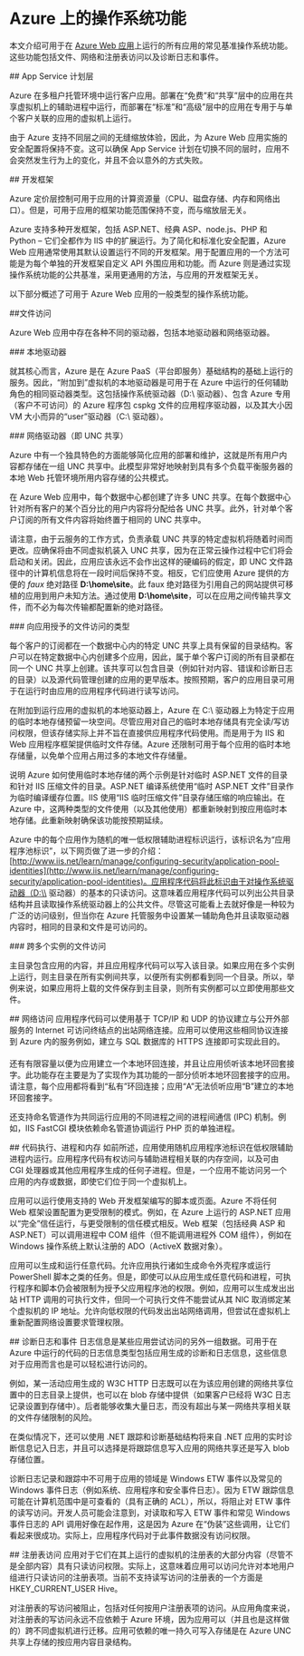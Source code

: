 <properties 
	pageTitle="Azure Web 应用上的操作系统功能" 
	description="了解 Azure Web 应用上可供 Web 应用、移动应用后端和 API 应用使用的 OS 功能" 
	services="app-service" 
	documentationCenter="" 
	authors="cephalin" 
	manager="wpickett" 
	editor="mollybos"/>

<tags
	ms.service="app-service"
	ms.date="01/26/2016"
	wacn.date="02/26/2016"/>

# Azure 上的操作系统功能 #

本文介绍可用于在 [Azure Web 应用](/documentation/services/web-sites/)上运行的所有应用的常见基准操作系统功能。这些功能包括文件、网络和注册表访问以及诊断日志和事件。

##<a id="tiers"></a> App Service 计划层

Azure 在多租户托管环境中运行客户应用。部署在“免费”和“共享”层中的应用在共享虚拟机上的辅助进程中运行，而部署在“标准”和“高级”层中的应用在专用于与单个客户关联的应用的虚拟机上运行。

由于 Azure 支持不同层之间的无缝缩放体验，因此，为 Azure Web 应用实施的安全配置将保持不变。这可以确保 App Service 计划在切换不同的层时，应用不会突然发生行为上的变化，并且不会以意外的方式失败。

##<a id="developmentframeworks"></a> 开发框架

Azure 定价层控制可用于应用的计算资源量（CPU、磁盘存储、内存和网络出口）。但是，可用于应用的框架功能范围保持不变，而与缩放层无关。

Azure 支持多种开发框架，包括 ASP.NET、经典 ASP、node.js、PHP 和 Python – 它们全都作为 IIS 中的扩展运行。为了简化和标准化安全配置，Azure Web 应用通常使用其默认设置运行不同的开发框架。用于配置应用的一个方法可能是为每个单独的开发框架自定义 API 外围应用和功能。而 Azure 则是通过实现操作系统功能的公共基准，采用更通用的方法，与应用的开发框架无关。

以下部分概述了可用于 Azure Web 应用的一般类型的操作系统功能。

##<a id="FileAccess"></a>文件访问

Azure Web 应用中存在各种不同的驱动器，包括本地驱动器和网络驱动器。

###<a id="LocalDrives"></a> 本地驱动器

就其核心而言，Azure 是在 Azure PaaS（平台即服务）基础结构的基础上运行的服务。因此，“附加到”虚拟机的本地驱动器是可用于在 Azure 中运行的任何辅助角色的相同驱动器类型。这包括操作系统驱动器（D:\\ 驱动器）、包含 Azure 专用（客户不可访问）的 Azure 程序包 cspkg 文件的应用程序驱动器，以及其大小因 VM 大小而异的“user”驱动器（C:\\ 驱动器）。

###<a id="NetworkDrives"></a> 网络驱动器（即 UNC 共享）

Azure 中有一个独具特色的方面能够简化应用的部署和维护，这就是所有用户内容都存储在一组 UNC 共享中。此模型非常好地映射到具有多个负载平衡服务器的本地 Web 托管环境所用内容存储的公共模式。

在 Azure Web 应用中，每个数据中心都创建了许多 UNC 共享。在每个数据中心针对所有客户的某个百分比的用户内容将分配给各 UNC 共享。此外，针对单个客户订阅的所有文件内容将始终置于相同的 UNC 共享中。

请注意，由于云服务的工作方式，负责承载 UNC 共享的特定虚拟机将随着时间而更改。应确保将由不同虚拟机装入 UNC 共享，因为在正常云操作过程中它们将会启动和关闭。因此，应用应该永远不会作出这样的硬编码的假定，即 UNC 文件路径中的计算机信息将在一段时间后保持不变。相反，它们应使用 Azure 提供的方便的 *faux* 绝对路径 **D:\\home\\site**。此 faux 绝对路径为引用自己的网站提供可移植的应用到用户未知方法。通过使用 **D:\\home\\site**，可以在应用之间传输共享文件，而不必为每次传输都配置新的绝对路径。

###<a id="TypesOfFileAccess"></a> 向应用授予的文件访问的类型

每个客户的订阅都在一个数据中心内的特定 UNC 共享上具有保留的目录结构。客户可以在特定数据中心内创建多个应用，因此，属于单个客户订阅的所有目录都在同一个 UNC 共享上创建。该共享可以包含目录（例如针对内容、错误和诊断日志的目录）以及源代码管理创建的应用的更早版本。按照预期，客户的应用目录可用于在运行时由应用的应用程序代码进行读写访问。

在附加到运行应用的虚拟机的本地驱动器上，Azure 在 C:\\ 驱动器上为特定于应用的临时本地存储预留一块空间。尽管应用对自己的临时本地存储具有完全读/写访问权限，但该存储实际上并不旨在直接供应用程序代码使用。而是用于为 IIS 和 Web 应用程序框架提供临时文件存储。Azure 还限制可用于每个应用的临时本地存储量，以免单个应用占用过多的本地文件存储量。

说明 Azure 如何使用临时本地存储的两个示例是针对临时 ASP.NET 文件的目录和针对 IIS 压缩文件的目录。ASP.NET 编译系统使用“临时 ASP.NET 文件”目录作为临时编译缓存位置。IIS 使用“IIS 临时压缩文件”目录存储压缩的响应输出。在 Azure 中，这两种类型的文件使用（以及其他使用）都重新映射到按应用临时本地存储。此重新映射确保该功能按预期延续。

Azure 中的每个应用作为随机的唯一低权限辅助进程标识运行，该标识名为“应用程序池标识”，以下网页做了进一步的介绍：[http://www.iis.net/learn/manage/configuring-security/application-pool-identities](http://www.iis.net/learn/manage/configuring-security/application-pool-identities)。应用程序代码将此标识由于对操作系统驱动器（D:\\ 驱动器）的基本的只读访问。这意味着应用程序代码可以列出公共目录结构并且读取操作系统驱动器上的公共文件。尽管这可能看上去就好像是一种较为广泛的访问级别，但当你在 Azure 托管服务中设置某一辅助角色并且读取驱动器内容时，相同的目录和文件是可访问的。

###<a name="multipleinstances"></a> 跨多个实例的文件访问

主目录包含应用的内容，并且应用程序代码可以写入该目录。如果应用在多个实例上运行，则主目录在所有实例间共享，以便所有实例都看到同一个目录。所以，举例来说，如果应用将上载的文件保存到主目录，则所有实例都可以立即使用那些文件。

##<a id="NetworkAccess"></a> 网络访问
应用程序代码可以使用基于 TCP/IP 和 UDP 的协议建立与公开外部服务的 Internet 可访问终结点的出站网络连接。应用可以使用这些相同协议连接到 Azure 内的服务&#151;例如，建立与 SQL 数据库的 HTTPS 连接即可实现此目的。

还有有限容量以便为应用建立一个本地环回连接，并且让应用侦听该本地环回套接字。此功能存在主要是为了实现作为其功能的一部分侦听本地环回套接字的应用。请注意，每个应用都将看到“私有”环回连接；应用“A”无法侦听应用“B”建立的本地环回套接字。

还支持命名管道作为共同运行应用的不同进程之间的进程间通信 (IPC) 机制。例如，IIS FastCGI 模块依赖命名管道协调运行 PHP 页的单独进程。

##<a id="Code"></a> 代码执行、进程和内存
如前所述，应用使用随机应用程序池标识在低权限辅助进程内运行。应用程序代码有权访问与辅助进程相关联的内存空间，以及可由 CGI 处理器或其他应用程序生成的任何子进程。但是，一个应用不能访问另一个应用的内存或数据，即使它们位于同一个虚拟机上。

应用可以运行使用支持的 Web 开发框架编写的脚本或页面。Azure 不将任何 Web 框架设置配置为更受限制的模式。例如，在 Azure 上运行的 ASP.NET 应用以“完全”信任运行，与更受限制的信任模式相反。Web 框架（包括经典 ASP 和 ASP.NET）可以调用进程中 COM 组件（但不能调用进程外 COM 组件），例如在 Windows 操作系统上默认注册的 ADO（ActiveX 数据对象）。

应用可以生成和运行任意代码。允许应用执行诸如生成命令外壳程序或运行 PowerShell 脚本之类的任务。但是，即使可以从应用生成任意代码和进程，可执行程序和脚本仍会被限制为授予父应用程序池的权限。例如，应用可以生成发出出站 HTTP 调用的可执行文件，但同一个可执行文件不能尝试从其 NIC 取消绑定某个虚拟机的 IP 地址。允许向低权限的代码发出出站网络调用，但尝试在虚拟机上重新配置网络设置要求管理权限。

##<a id="Diagnostics"></a> 诊断日志和事件
日志信息是某些应用尝试访问的另外一组数据。可用于在 Azure 中运行的代码的日志信息类型包括应用生成的诊断和日志信息，这些信息对于应用而言也是可以轻松进行访问的。

例如，某一活动应用生成的 W3C HTTP 日志既可以在为该应用创建的网络共享位置中的日志目录上提供，也可以在 blob 存储中提供（如果客户已经将 W3C 日志记录设置到存储中）。后者能够收集大量日志，而没有超出与某一网络共享相关联的文件存储限制的风险。

在类似情况下，还可以使用 .NET 跟踪和诊断基础结构将来自 .NET 应用的实时诊断信息记入日志，并且可以选择是将跟踪信息写入应用的网络共享还是写入 blob 存储位置。

诊断日志记录和跟踪中不可用于应用的领域是 Windows ETW 事件以及常见的 Windows 事件日志（例如系统、应用程序和安全事件日志）。因为 ETW 跟踪信息可能在计算机范围中是可查看的（具有正确的 ACL），所以，将阻止对 ETW 事件的读写访问。开发人员可能会注意到，对读取和写入 ETW 事件和常见 Windows 事件日志的 API 调用好像在起作用，这是因为 Azure 在“伪装”这些调用，让它们看起来很成功。实际上，应用程序代码对于此事件数据没有访问权限。

##<a id="RegistryAccess"></a> 注册表访问
应用对于它们在其上运行的虚拟机的注册表的大部分内容（尽管不是全部内容）具有只读访问权限。实际上，这意味着应用可以访问允许对本地用户组进行只读访问的注册表项。当前不支持读写访问的注册表的一个方面是 HKEY\_CURRENT\_USER Hive。

对注册表的写访问被阻止，包括对任何按用户注册表项的访问。从应用角度来说，对注册表的写访问永远不应依赖于 Azure 环境，因为应用可以（并且也是这样做的）跨不同虚拟机进行迁移。应用可依赖的唯一持久可写入存储是在 Azure UNC 共享上存储的按应用内容目录结构。
 
 

<!---HONumber=Mooncake_0215_2016-->